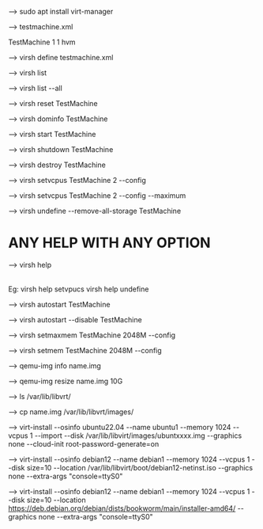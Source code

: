 --> sudo apt install virt-manager

--> testmachine.xml

<domain type="qemu">
    <name>TestMachine</name>
    <memory unit="GiB">1</memory>
    <vcpu>1</vcpu>
    <os>
        <type arch="x86_64">hvm</type>
    </os>
</domain>

--> virsh define testmachine.xml

--> virsh list

--> virsh list --all

--> virsh reset TestMachine

--> virsh dominfo TestMachine

--> virsh start TestMachine

--> virsh shutdown TestMachine

--> virsh destroy TestMachine

--> virsh setvcpus TestMachine 2 --config

--> virsh setvcpus TestMachine 2 --config --maximum

--> virsh undefine --remove-all-storage TestMachine

# ANY HELP WITH ANY OPTION

--> virsh help <option>

Eg: virsh help setvpucs
    virsh help undefine


--> virsh autostart TestMachine

--> virsh autostart --disable TestMachine

--> virsh setmaxmem TestMachine 2048M --config

--> virsh setmem TestMachine 2048M --config



--> qemu-img info name.img

--> qemu-img resize name.img 10G

--> ls /var/lib/libvrt/

--> cp name.img /var/lib/libvrt/images/

--> virt-install --osinfo ubuntu22.04 --name ubuntu1 --memory 1024 --vcpus 1 --import --disk /var/lib/libvirt/images/ubuntxxxx.img --graphics none --cloud-init root-password-generate=on




--> virt-install --osinfo debian12 --name debian1 --memory 1024 --vcpus 1 --disk size=10 --location /var/lib/libvirt/boot/debian12-netinst.iso --graphics none --extra-args "console=ttyS0"


--> virt-install --osinfo debian12 --name debian1 --memory 1024 --vcpus 1 --disk size=10 --location https://deb.debian.org/debian/dists/bookworm/main/installer-amd64/ --graphics none --extra-args "console=ttyS0"








